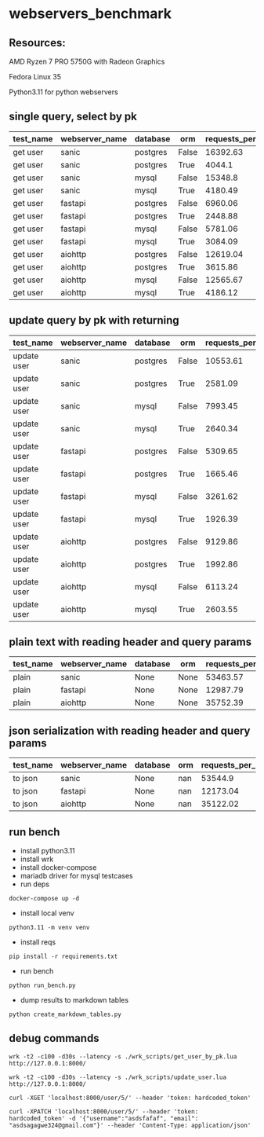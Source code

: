 # webservers_benchmark


## Resources:

AMD Ryzen 7 PRO 5750G with Radeon Graphics

Fedora Linux 35

Python3.11 for python webservers

## single query, select by pk

|test_name|webserver_name|database| orm |requests_per_second|latency_p50|latency_p75|latency_p90|latency_p99|
|---------|--------------|--------|-----|-------------------|-----------|-----------|-----------|-----------|
| get user|     sanic    |postgres|False|      16392.63     |   5.68ms  |   7.40ms  |   9.73ms  |  17.00ms  |
| get user|     sanic    |postgres| True|       4044.1      |  20.17ms  |  42.50ms  |  77.06ms  |  222.32ms |
| get user|     sanic    |  mysql |False|      15348.8      |   5.71ms  |   9.01ms  |  10.94ms  |  15.32ms  |
| get user|     sanic    |  mysql | True|      4180.49      |  21.19ms  |  29.87ms  |  42.37ms  |  61.79ms  |
| get user|    fastapi   |postgres|False|      6960.06      |  15.26ms  |  18.99ms  |  24.77ms  |  52.91ms  |
| get user|    fastapi   |postgres| True|      2448.88      |  36.92ms  |  70.81ms  |  114.84ms |  304.38ms |
| get user|    fastapi   |  mysql |False|      5781.06      |  15.10ms  |  25.03ms  |  34.60ms  |  54.72ms  |
| get user|    fastapi   |  mysql | True|      3084.09      |  29.33ms  |  43.37ms  |  71.12ms  |  105.94ms |
| get user|    aiohttp   |postgres|False|      12619.04     |   7.12ms  |  11.93ms  |  18.33ms  |  38.30ms  |
| get user|    aiohttp   |postgres| True|      3615.86      |  21.15ms  |  47.74ms  |  84.12ms  |  265.16ms |
| get user|    aiohttp   |  mysql |False|      12565.67     |   8.56ms  |  10.59ms  |  14.45ms  |  21.41ms  |
| get user|    aiohttp   |  mysql | True|      4186.12      |  19.40ms  |  39.51ms  |  48.70ms  |  76.78ms  |

## update query by pk with returning

| test_name |webserver_name|database| orm |requests_per_second|latency_p50|latency_p75|latency_p90|latency_p99|
|-----------|--------------|--------|-----|-------------------|-----------|-----------|-----------|-----------|
|update user|     sanic    |postgres|False|      10553.61     |   8.47ms  |  11.79ms  |  15.70ms  |  25.56ms  |
|update user|     sanic    |postgres| True|      2581.09      |  42.82ms  |  53.35ms  |  66.71ms  |  146.87ms |
|update user|     sanic    |  mysql |False|      7993.45      |  11.27ms  |  15.85ms  |  22.04ms  |  40.90ms  |
|update user|     sanic    |  mysql | True|      2640.34      |  27.28ms  |  61.55ms  |  87.29ms  |  144.20ms |
|update user|    fastapi   |postgres|False|      5309.65      |  17.53ms  |  24.80ms  |  34.71ms  |  65.73ms  |
|update user|    fastapi   |postgres| True|      1665.46      |  57.55ms  |  78.38ms  |  119.74ms |  287.22ms |
|update user|    fastapi   |  mysql |False|      3261.62      |  27.12ms  |  44.73ms  |  76.51ms  |  155.11ms |
|update user|    fastapi   |  mysql | True|      1926.39      |  43.56ms  |  68.68ms  |  86.18ms  |  131.81ms |
|update user|    aiohttp   |postgres|False|      9129.86      |   9.70ms  |  14.88ms  |  22.64ms  |  41.67ms  |
|update user|    aiohttp   |postgres| True|      1992.86      |  45.99ms  |  76.78ms  |  121.28ms |  265.49ms |
|update user|    aiohttp   |  mysql |False|      6113.24      |  14.74ms  |  20.93ms  |  29.36ms  |  55.67ms  |
|update user|    aiohttp   |  mysql | True|      2603.55      |  32.99ms  |  52.46ms  |  82.21ms  |  184.90ms |

## plain text with reading header and query params

|test_name|webserver_name|database| orm|requests_per_second|latency_p50|latency_p75|latency_p90|latency_p99|
|---------|--------------|--------|----|-------------------|-----------|-----------|-----------|-----------|
|  plain  |     sanic    |  None  |None|      53463.57     |   1.46ms  |   2.50ms  |   3.97ms  |   5.39ms  |
|  plain  |    fastapi   |  None  |None|      12987.79     |   5.82ms  |  12.47ms  |  19.50ms  |  34.74ms  |
|  plain  |    aiohttp   |  None  |None|      35752.39     |   2.84ms  |   4.36ms  |   6.79ms  |  10.80ms  |

## json serialization with reading header and query params

|test_name|webserver_name|database|orm|requests_per_second|latency_p50|latency_p75|latency_p90|latency_p99|
|---------|--------------|--------|---|-------------------|-----------|-----------|-----------|-----------|
| to json |     sanic    |  None  |nan|      53544.9      |   1.78ms  |   2.66ms  |   3.41ms  |   5.37ms  |
| to json |    fastapi   |  None  |nan|      12173.04     |   7.51ms  |  10.66ms  |  15.79ms  |  29.58ms  |
| to json |    aiohttp   |  None  |nan|      35122.02     |   2.71ms  |   4.10ms  |   5.06ms  |   7.54ms  |

## run bench
- install python3.11
- install wrk
- install docker-compose
- mariadb driver for mysql testcases
- run deps
```
docker-compose up -d
```
- install local venv
```
python3.11 -m venv venv
```
- install reqs
```
pip install -r requirements.txt
```
- run bench
```
python run_bench.py
```
- dump results to markdown tables 
```
python create_markdown_tables.py
```

## debug commands
```
wrk -t2 -c100 -d30s --latency -s ./wrk_scripts/get_user_by_pk.lua http://127.0.0.1:8000/
```

```
wrk -t2 -c100 -d30s --latency -s ./wrk_scripts/update_user.lua http://127.0.0.1:8000/
```

```
curl -XGET 'localhost:8000/user/5/' --header 'token: hardcoded_token'
```

```
curl -XPATCH 'localhost:8000/user/5/' --header 'token: hardcoded_token' -d '{"username":"asdsfafaf", "email": "asdsagagwe324@gmail.com"}' --header 'Content-Type: application/json'
```
